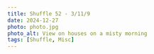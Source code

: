 ```yaml
---
title: Shuffle 52 - 3/11/9
date: 2024-12-27
photo: photo.jpg
photo_alt: View on houses on a misty morning
tags: [Shuffle, Misc]
---
```

